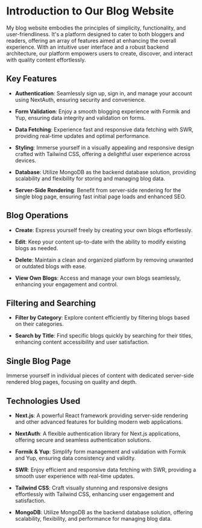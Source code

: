 # Introduction to Our Blog Website

My blog website embodies the principles of simplicity, functionality, and user-friendliness. It's a platform designed to cater to both bloggers and readers, offering an array of features aimed at enhancing the overall experience. With an intuitive user interface and a robust backend architecture, our platform empowers users to create, discover, and interact with quality content effortlessly.

## Key Features

- **Authentication**: Seamlessly sign up, sign in, and manage your account using NextAuth, ensuring security and convenience.
  
- **Form Validation**: Enjoy a smooth blogging experience with Formik and Yup, ensuring data integrity and validation on forms.
  
- **Data Fetching**: Experience fast and responsive data fetching with SWR, providing real-time updates and optimal performance.
  
- **Styling**: Immerse yourself in a visually appealing and responsive design crafted with Tailwind CSS, offering a delightful user experience across devices.
  
- **Database**: Utilize MongoDB as the backend database solution, providing scalability and flexibility for storing and managing blog data.
  
- **Server-Side Rendering**: Benefit from server-side rendering for the single blog page, ensuring fast initial page loads and enhanced SEO.

## Blog Operations

- **Create**: Express yourself freely by creating your own blogs effortlessly.
  
- **Edit**: Keep your content up-to-date with the ability to modify existing blogs as needed.
  
- **Delete**: Maintain a clean and organized platform by removing unwanted or outdated blogs with ease.
  
- **View Own Blogs**: Access and manage your own blogs seamlessly, enhancing your engagement and control.

## Filtering and Searching

- **Filter by Category**: Explore content efficiently by filtering blogs based on their categories.
  
- **Search by Title**: Find specific blogs quickly by searching for their titles, enhancing content accessibility and user satisfaction.

## Single Blog Page

Immerse yourself in individual pieces of content with dedicated server-side rendered blog pages, focusing on quality and depth.

## Technologies Used

- **Next.js**: A powerful React framework providing server-side rendering and other advanced features for building modern web applications.
  
- **NextAuth**: A flexible authentication library for Next.js applications, offering secure and seamless authentication solutions.
  
- **Formik & Yup**: Simplify form management and validation with Formik and Yup, ensuring data consistency and validity.
  
- **SWR**: Enjoy efficient and responsive data fetching with SWR, providing a smooth user experience with real-time updates.
  
- **Tailwind CSS**: Craft visually stunning and responsive designs effortlessly with Tailwind CSS, enhancing user engagement and satisfaction.
  
- **MongoDB**: Utilize MongoDB as the backend database solution, offering scalability, flexibility, and performance for managing blog data.

